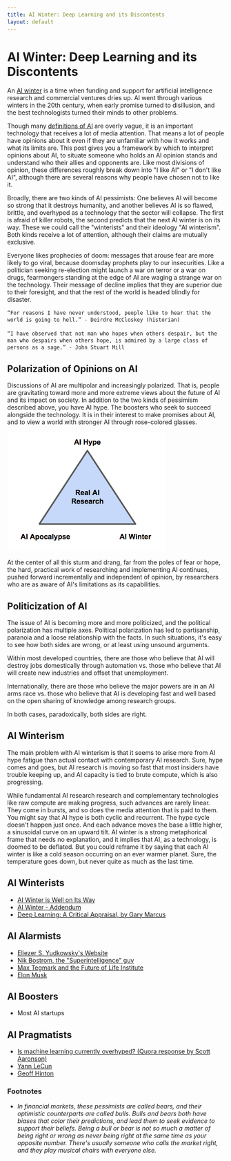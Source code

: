 ```yaml
---
title: AI Winter: Deep Learning and its Discontents
layout: default
---
```


# AI Winter: Deep Learning and its Discontents

An [AI winter](https://en.wikipedia.org/wiki/AI_winter) is a time when funding and support for artificial intelligence research and commercial ventures dries up. AI went through various winters in the 20th century, when early promise turned to disillusion, and the best technologists turned their minds to other problems.  

Though many [definitions of AI](./ai-artificial-intelligence-definition) are overly vague, it is an important technology that receives a lot of media attention. That means a lot of people have opinions about it even if they are unfamiliar with how it works and what its limits are. This post gives you a framework by which to interpret opinions about AI, to situate someone who holds an AI opinion stands and understand who their allies and opponents are. Like most divisions of opinion, these differences roughly break down into "I like AI" or "I don't like AI", although there are several reasons why people have chosen not to like it. 

Broadly, there are two kinds of AI pessimists: One believes AI will become so strong that it destroys humanity, and another believes AI is so flawed, brittle, and overhyped as a technology that the sector will collapse. The first is afraid of killer robots, the second predicts that the next AI winter is on its way. These we could call the "winterists" and their ideology "AI winterism". Both kinds receive a lot of attention, although their claims are mutually exclusive. 

Everyone likes prophecies of doom: messages that arouse fear are more likely to go viral, because doomsday prophets play to our insecurities. Like a politician seeking re-election might launch a war on terror or a war on drugs, fearmongers standing at the edge of AI are waging a strange war on the technology. Their message of decline implies that they are superior due to their foresight, and that the rest of the world is headed blindly for disaster.  

```
“For reasons I have never understood, people like to hear that the world is going to hell.” - Deirdre McCloskey (historian)

“I have observed that not man who hopes when others despair, but the man who despairs when others hope, is admired by a large class of persons as a sage.” - John Stuart Mill
```

## Polarization of Opinions on AI

Discussions of AI are multipolar and increasingly polarized. That is, people are gravitating toward more and more extreme views about the future of AI and its impact on society. In addition to the two kinds of pessimism described above, you have AI hype. The boosters who seek to succeed alongside the technology. It is in their interest to make promises about AI, and to view a world with stronger AI through rose-colored glasses. 

![Alt text](./img/ai_opinions.png)

At the center of all this sturm and drang, far from the poles of fear or hope, the hard, practical work of researching and implementing AI continues, pushed forward incrementally and independent of opinion, by researchers who are as aware of AI's limitations as its capabilities.  

## Politicization of AI

The issue of AI is becoming more and more politicized, and the political polarization has multiple axes. Political polarization has led to partisanship, paranoia and a loose relationship with the facts. In such situations, it's easy to see how both sides are wrong, or at least using unsound arguments. 

Within most developed countries, there are those who believe that AI will destroy jobs domestically through automation vs. those who believe that AI will create new industries and offset that unemployment. 

Internationally, there are those who believe the major powers are in an AI arms race vs. those who believe that AI is developing fast and well based on the open sharing of knowledge among research groups. 

In both cases, paradoxically, both sides are right. 

## AI Winterism

The main problem with AI winterism is that it seems to arise more from AI hype fatigue than actual contact with contemporary AI research. Sure, hype comes and goes, but AI research is moving so fast that most insiders have trouble keeping up, and AI capacity is tied to brute compute, which is also progressing. 

While fundamental AI research research and complementary technologies like raw compute are making progress, such advances are rarely linear. They come in bursts, and so does the media attention that is paid to them. You might say that AI hype is both cyclic and recurrent. The hype cycle doesn't happen just once. And each advance moves the base a little higher, a sinusoidal curve on an upward tilt. AI winter is a strong metaphorical frame that needs no explanation, and it implies that AI, as a technology, is doomed to be deflated. But you could reframe it by saying that each AI winter is like a cold season occurring on an ever warmer planet. Sure, the temperature goes down, but never quite as much as the last time. 

## AI Winterists

* [AI Winter is Well on Its Way](https://blog.piekniewski.info/2018/05/28/ai-winter-is-well-on-its-way/)
* [AI Winter - Addendum](https://blog.piekniewski.info/2018/06/06/ai-winter-addendum/)
* [Deep Learning: A Critical Appraisal, by Gary Marcus](https://arxiv.org/ftp/arxiv/papers/1801/1801.00631.pdf)

## AI Alarmists

* [Eliezer S. Yudkowsky's Website](http://yudkowsky.net/)
* [Nik Bostrom, the "Superintelligence" guy](https://nickbostrom.com/)
* [Max Tegmark and the Future of Life Institute](http://space.mit.edu/home/tegmark/)
* [Elon Musk](https://www.nytimes.com/2018/06/09/technology/elon-musk-mark-zuckerberg-artificial-intelligence.html)

## AI Boosters

* Most AI startups

## AI Pragmatists

* [Is machine learning currently overhyped? (Quora response by Scott Aaronson)](https://www.quora.com/Is-machine-learning-currently-overhyped/answer/Scott-Aaronson)
* [Yann LeCun](https://www.facebook.com/yann.lecun)
* [Geoff Hinton](http://www.cs.toronto.edu/~hinton/)

### Footnotes

* *In financial markets, these pessimists are called bears, and their optimistic counterparts are called bulls. Bulls and bears both have biases that color their predictions, and lead them to seek evidence to support their beliefs. Being a bull or bear is not so much a matter of being right or wrong as never being right at the same time as your opposite number. There's usually someone who calls the market right, and they play musical chairs with everyone else.* 

